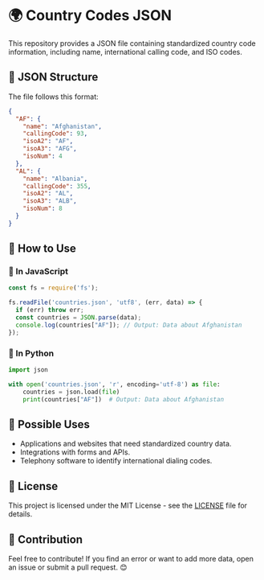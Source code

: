 # 🌍 Country Codes JSON

This repository provides a JSON file containing standardized country code information, including name, international calling code, and ISO codes.

## 📂 JSON Structure

The file follows this format:

```json
{
  "AF": {
    "name": "Afghanistan",
    "callingCode": 93,
    "isoA2": "AF",
    "isoA3": "AFG",
    "isoNum": 4
  },
  "AL": {
    "name": "Albania",
    "callingCode": 355,
    "isoA2": "AL",
    "isoA3": "ALB",
    "isoNum": 8
  }
}
```

## 🚀 How to Use

### 🔹 In JavaScript

```js
const fs = require('fs');

fs.readFile('countries.json', 'utf8', (err, data) => {
  if (err) throw err;
  const countries = JSON.parse(data);
  console.log(countries["AF"]); // Output: Data about Afghanistan
});
```

### 🔹 In Python

```python
import json

with open('countries.json', 'r', encoding='utf-8') as file:
    countries = json.load(file)
    print(countries["AF"])  # Output: Data about Afghanistan
```

## 📌 Possible Uses

- Applications and websites that need standardized country data.
- Integrations with forms and APIs.
- Telephony software to identify international dialing codes.

## 📜 License

This project is licensed under the MIT License - see the [LICENSE](LICENSE) file for details.

## 🤝 Contribution

Feel free to contribute! If you find an error or want to add more data, open an issue or submit a pull request. 😊
